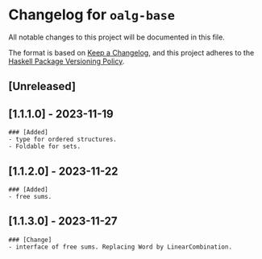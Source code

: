 # Changelog for `oalg-base`

All notable changes to this project will be documented in this file.

The format is based on [Keep a Changelog](https://keepachangelog.com/en/1.0.0/),
and this project adheres to the
[Haskell Package Versioning Policy](https://pvp.haskell.org/).

## [Unreleased]

## [1.1.1.0] - 2023-11-19

	### [Added]
	- type for ordered structures.
	- Foldable for sets.

## [1.1.2.0] - 2023-11-22

	### [Added]
	- free sums.

## [1.1.3.0] - 2023-11-27
	### [Change]
	- interface of free sums. Replacing Word by LinearCombination.
